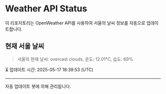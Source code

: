 
# Weather API Status

이 리포지토리는 OpenWeather API를 사용하여 서울의 날씨 정보를 자동으로 업데이트합니다.

## 현재 서울 날씨
> 서울의 현재 날씨: overcast clouds, 온도: 12.01°C, 습도: 69%

⏳ 업데이트 시간: 2025-05-17 18:39:53 (UTC)

---
자동 업데이트 봇에 의해 관리됩니다.
